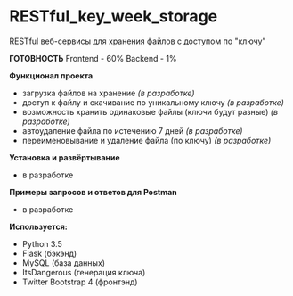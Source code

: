 # RESTful_key_week_storage
RESTful веб-сервисы для хранения файлов с доступом по "ключу"

**ГОТОВНОСТЬ**
Frontend - 60%
Backend - 1%


**Функционал проекта**
- загрузка файлов на хранение *(в разработке)*
- доступ к файлу и скачивание по уникальному ключу *(в разработке)*
- возможность хранить одинаковые файлы (ключи будут разные) *(в разработке)*
- автоудаление файла по истечению 7 дней *(в разработке)*
- переименовывание и удаление файла (по ключу) *(в разработке)*

**Установка и развёртывание**
- в разработке

**Примеры запросов и ответов для Postman**
- в разработке

**Используется:**
- Python 3.5
- Flask (бэкэнд)
- MySQL (база данных)
- ItsDangerous (генерация ключа)
- Twitter Bootstrap 4 (фронтэнд)